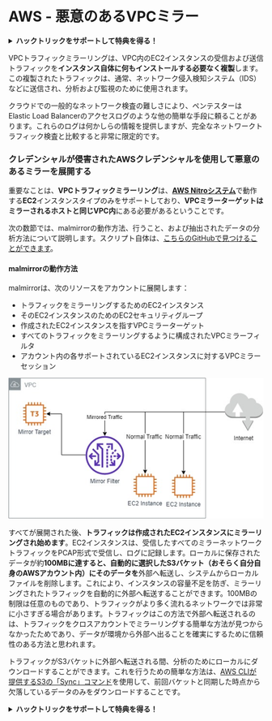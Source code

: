 # AWS - 悪意のあるVPCミラー

<details>

<summary><strong>ハックトリックをサポートして特典を得る！</strong></summary>

* **HackTricksで会社を宣伝したい**場合や、**PEASSの最新バージョンを見たい**場合、または**HackTricksをPDFでダウンロード**したい場合は、[**サブスクリプションプラン**](https://github.com/sponsors/carlospolop)をチェックしてください！
* [**公式PEASS＆HackTricksグッズ**](https://peass.creator-spring.com)を手に入れる
* [**The PEASS Family**](https://opensea.io/collection/the-peass-family)を見つけて、独占的な[**NFT**](https://opensea.io/collection/the-peass-family)のコレクションを発見する
* 💬 [**Discordグループ**](https://discord.gg/hRep4RUj7f)または[**Telegramグループ**](https://t.me/peass)に参加するか、**Twitter**で私をフォローする 🐦 [**@carlospolopm**](https://twitter.com/carlospolopm)
* **ハッキングのトリックを共有するために、PRを** [**HackTricks**](https://github.com/carlospolop/hacktricks) **と** [**HackTricks Cloud**](https://github.com/carlospolop/hacktricks-cloud) **のGitHubリポジトリに提出してください。**

</details>

VPCトラフィックミラーリングは、VPC内のEC2インスタンスの受信および送信トラフィックを**インスタンス自体に何もインストールする必要なく複製**します。この複製されたトラフィックは、通常、ネットワーク侵入検知システム（IDS）などに送信され、分析および監視のために使用されます。

クラウドでの一般的なネットワーク検査の難しさにより、ペンテスターはElastic Load Balancerのアクセスログのような他の簡単な手段に頼ることがあります。これらのログは何かしらの情報を提供しますが、完全なネットワークトラフィック検査と比較すると非常に限定的です。

### クレデンシャルが侵害されたAWSクレデンシャルを使用して悪意のあるミラーを展開する

重要なことは、**VPCトラフィックミラーリング**は、[**AWS Nitroシステム**](https://aws.amazon.com/ec2/nitro/)で動作する**EC2**インスタンスタイプのみをサポートしており、**VPCミラーターゲットはミラーされるホストと同じVPC内**にある必要があるということです。

次の数節では、malmirrorの動作方法、行うこと、および抽出されたデータの分析方法について説明します。スクリプト自体は、[こちらのGitHubで見つけることができます](https://github.com/RhinoSecurityLabs/Cloud-Security-Research/tree/master/AWS/malmirror/)。

#### malmirrorの動作方法

malmirrorは、次のリソースをアカウントに展開します：

* トラフィックをミラーリングするためのEC2インスタンス
* そのEC2インスタンスのためのEC2セキュリティグループ
* 作成されたEC2インスタンスを指すVPCミラーターゲット
* すべてのトラフィックをミラーリングするように構成されたVPCミラーフィルタ
* アカウント内の各サポートされているEC2インスタンスに対するVPCミラーセッション

![](<../../../../.gitbook/assets/image (72).png>)

すべてが展開された後、**トラフィックは作成されたEC2インスタンスにミラーリングされ始めます**。EC2インスタンスは、受信したすべてのミラーネットワークトラフィックをPCAP形式で受信し、ログに記録します。ローカルに保存されたデータが約**100MBに達すると、自動的に選択したS3バケット（おそらく自分自身のAWSアカウント内）にそのデータを**外部へ転送し、システムからローカルファイルを削除します。これにより、インスタンスの容量不足を防ぎ、ミラーリングされたトラフィックを自動的に外部へ転送することができます。100MBの制限は任意のものであり、トラフィックがより多く流れるネットワークでは非常に小さすぎる場合があります。トラフィックはこの方法で外部へ転送されるのは、トラフィックをクロスアカウントでミラーリングする簡単な方法が見つからなかったためであり、データが環境から外部へ出ることを確実にするために信頼性のある方法と思われます。

トラフィックがS3バケットに外部へ転送される間、分析のためにローカルにダウンロードすることができます。これを行うための簡単な方法は、[AWS CLIが提供するS3の「Sync」コマンド](https://docs.aws.amazon.com/cli/latest/reference/s3/sync.html)を使用して、前回バケットと同期した時点から欠落しているデータのみをダウンロードすることです。

<details>

<summary><strong>ハックトリックをサポートして特典を得る！</strong></summary>

* **HackTricksで会社を宣伝したい**場合や、**PEASSの最新バージョンを見たい**場合、または**HackTricksをPDFでダウンロード**したい場合は、[**サブスクリプションプラン**](https://github.com/sponsors/carlospolop)をチェックしてください！
* [**公式PEASS＆HackTricksグッズ**](https://peass.creator-spring.com)を手に入れる
* [**The PEASS Family**](https://opensea.io/collection/the-peass-family)を見つけて、独占的な[**NFT**](https://opensea.io/collection/the-peass-family)のコレクションを発見する
* 💬 [**Discordグループ**](https://discord.gg/hRep4RUj7f)または[**Telegramグループ**](https://t.me/peass)に参加するか、**Twitter**で私をフォローする 🐦 [**@carlospolopm**](https://twitter.com/carlospolopm)
* **ハッキングのトリックを共有するために、PRを** [**HackTricks**](https://github.com/carlospolop/hacktricks) **と** [**HackTricks Cloud**](https://github.com/carlospolop/hacktricks-cloud) **のGitHubリポジトリに提出してください。**

</details>
